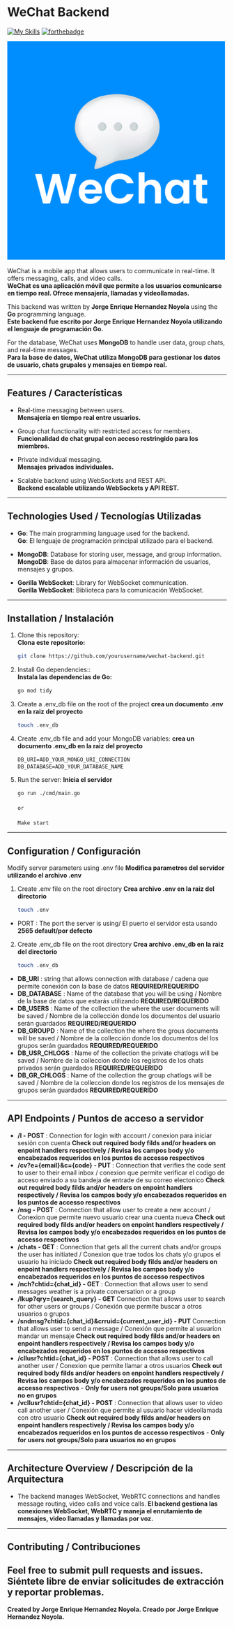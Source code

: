 
# WeChat Backend
[![My Skills](https://skillicons.dev/icons?i=go,mongodb,webrtc&theme=light)](https://skillicons.dev)
[![forthebadge](https://forthebadge.com/images/featured/featured-built-with-love.svg)](https://forthebadge.com)

<img src="./assets/images/full-logo.png" alt="WeChat logo" width="500"/>

WeChat is a mobile app that allows users to communicate in real-time. It offers messaging, calls, and video calls.  
**WeChat es una aplicación móvil que permite a los usuarios comunicarse en tiempo real. Ofrece mensajería, llamadas y videollamadas.**

This backend was written by **Jorge Enrique Hernandez Noyola** using the **Go** programming language.  
**Este backend fue escrito por **Jorge Enrique Hernandez Noyola** utilizando el lenguaje de programación **Go**.**

For the database, WeChat uses **MongoDB** to handle user data, group chats, and real-time messages.  
**Para la base de datos, WeChat utiliza **MongoDB** para gestionar los datos de usuario, chats grupales y mensajes en tiempo real.**

---

## Features / Características

- Real-time messaging between users.  
  **Mensajería en tiempo real entre usuarios.**

- Group chat functionality with restricted access for members.  
  **Funcionalidad de chat grupal con acceso restringido para los miembros.**

- Private individual messaging.  
  **Mensajes privados individuales.**

- Scalable backend using WebSockets and REST API.  
  **Backend escalable utilizando WebSockets y API REST.**

---

## Technologies Used / Tecnologías Utilizadas

- **Go**: The main programming language used for the backend.  
  **Go**: El lenguaje de programación principal utilizado para el backend.

- **MongoDB**: Database for storing user, message, and group information.  
  **MongoDB**: Base de datos para almacenar información de usuarios, mensajes y grupos.

- **Gorilla WebSocket**: Library for WebSocket communication.  
  **Gorilla WebSocket**: Biblioteca para la comunicación WebSocket.

---

## Installation / Instalación

1. Clone this repository:  
   **Clona este repositorio:**
   ```bash
   git clone https://github.com/yourusername/wechat-backend.git

2. Install Go dependencies::  
   **Instala las dependencias de Go:**
   ```bash
   go mod tidy

3. Create a .env_db file on the root of the project
    **crea un documento .env en la raiz del proyecto**
    ```bash
    touch .env_db

4. Create .env_db file and add your MongoDB variables:
    **crea un documento .env_db en la raiz del proyecto**
    ```env
    DB_URI=ADD_YOUR_MONGO_URI_CONNECTION
    DB_DATABASE=ADD_YOUR_DATABASE_NAME

5. Run the server:
    **Inicia el servidor**
    ```bash
    go run ./cmd/main.go

    or 

    Make start


---

## Configuration / Configuración
Modify server parameters using .env file
**Modifica parametros del servidor utilizando el archivo .env**

1. Create .env file on the root directory
   **Crea archivo .env en la raiz del directorio**
   ```bash
   touch .env

- PORT : The port the server is using/ El puerto el servidor esta usando **2565 default/por defecto**

2. Create .env_db file on the root directory
   **Crea archivo .env_db en la raiz del directorio**
   ```bash
   touch .env_db

- **DB_URI** : string that allows connection with database / cadena que permite conexión con la base de datos **REQUIRED/REQUERIDO**
- **DB_DATABASE** : Name of the database that you will be using / Nombre de la base de datos que estarás utilizando **REQUIRED/REQUERIDO**
- **DB_USERS** : Name of the collection the where the user documents will be saved / Nombre de la collección donde los documentos del usuario serán guardados **REQUIRED/REQUERIDO**
- **DB_GROUPD** : Name of the collection the where the grous documents will be saved / Nombre de la collección donde los documentos del los grupos serán guardados **REQUIRED/REQUERIDO**
- **DB_USR_CHLOGS** : Name of the collection the private chatlogs will be saved / Nombre de la colleccion donde los registros de los chats privados serán guardados **REQUIRED/REQUERIDO**
- **DB_GR_CHLOGS** : Name of the collection the group chatlogs will be saved / Nombre de la colleccion donde los registros de los mensajes de grupos serán guardados **REQUIRED/REQUERIDO**

---

## API Endpoints / Puntos de acceso a servidor
- **/l - POST** : Connection for login with account / conexion para iniciar sesión con cuenta **Check out required body filds and/or headers on enpoint handlers respectively / Revisa los campos body y/o encabezados requeridos en los puntos de accesso respectivos**
- **/cv?e={email}&c={code} - PUT** : Connection that verifies the code sent to user to their email inbox / conexion que permite verificar el codigo de acceso enviado a su bandeja de entrade de su correo electonico **Check out required body filds and/or headers on enpoint handlers respectively / Revisa los campos body y/o encabezados requeridos en los puntos de accesso respectivos**
- **/nsg - POST** : Connection that allow user to create a new account / Conexion que permite nuevo usuario crear una cuenta nueva **Check out required body filds and/or headers on enpoint handlers respectively / Revisa los campos body y/o encabezados requeridos en los puntos de accesso respectivos**
- **/chats - GET** : Connection that gets all the current chats and/or groups the user has initiated / Conexion que trae todos los chats y/o grupos el usuario ha iniciado **Check out required body filds and/or headers on enpoint handlers respectively / Revisa los campos body y/o encabezados requeridos en los puntos de accesso respectivos**
- **/nch?chtid={chat_id} - GET** : Connection that allows user to send messages weather is a private conversation or a group
- **/lkup?qry={search_query} - GET** Connection that allows user to search for other users or groups / Conexión que permite buscar a otros usuarios o grupos 
- **/sndmsg?chtid={chat_id}&crruid={current_user_id} - PUT** Connection that allows user to send a message / Conexión que permite al usuarion mandar un mensaje **Check out required body filds and/or headers on enpoint handlers respectively / Revisa los campos body y/o encabezados requeridos en los puntos de accesso respectivos**
- **/cllusr?chtid={chat_id} - POST** : Connection that allows user to call another user / Conexion que permite llamar a otros usuarios **Check out required body filds and/or headers on enpoint handlers respectively / Revisa los campos body y/o encabezados requeridos en los puntos de accesso respectivos** - **Only for users not groups/Solo para usuarios no en grupos**
- **/vcllusr?chtid={chat_id} - POST** : Connection that allows user to video call another user / Conexión que permite al usuario hacer videollamada con otro usuario **Check out required body filds and/or headers on enpoint handlers respectively / Revisa los campos body y/o encabezados requeridos en los puntos de accesso respectivos** - **Only for users not groups/Solo para usuarios no en grupos**
---

## Architecture Overview / Descripción de la Arquitectura

- The backend manages WebSocket, WebRTC connections and handles message routing, video calls and voice calls.
  **El backend gestiona las conexiones WebSocket, WebRTC y maneja el enrutamiento de mensajes, video llamadas y llamadas por voz.**

---
## Contributing / Contribuciones

Feel free to submit pull requests and issues.
**Siéntete libre de enviar solicitudes de extracción y reportar problemas.**
---

**Created by Jorge Enrique Hernandez Noyola.
Creado por Jorge Enrique Hernandez Noyola.**
